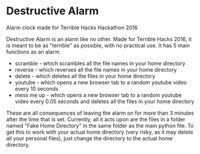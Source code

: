 # Destructive Alarm
Alarm clock made for Terrible Hacks Hackathon 2016

Destructive Alarm is an alarm like no other. Made for Terrible Hacks 2016, it is meant to be as "terrible" as possible,
with no practical use. It has 5 main functions as an alarm.
  * scramble - which scrambles all the file names in your home directory
  * reverse - which reverses all the file names in your home directory
  * delete - which deletes all the files in your home directory
  * youtube - which opens a new browser tab to a random youtube video every 10 seconds
  * mess me up - which opens a new browser tab to a random youtube video every 0.05 seconds and deletes all the
  files in your home directory
  
These are all consequences of leaving the alarm on for more than 3 minutes after the time that is set.
Currently, all it acts upon are the files in a folder named "Fake Home Directory" in the same folder as the main python
file. To get this to work with your actual home directory (very risky, as it may delete all your personal files), 
just change the directory to the actual home directory.
  
